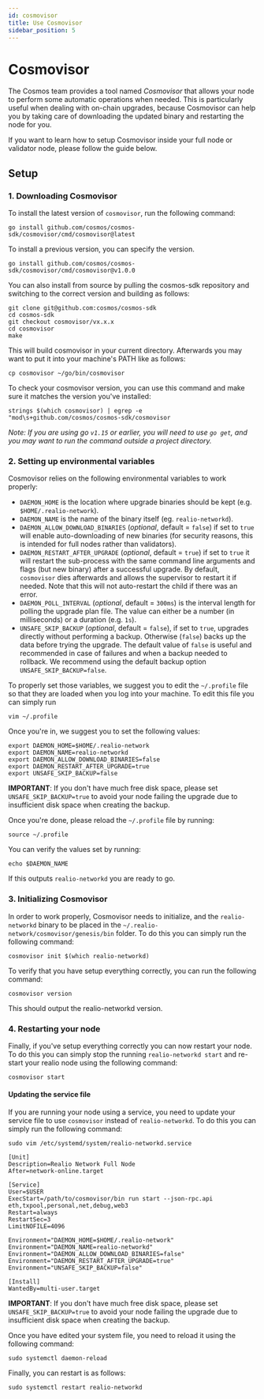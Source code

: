 ```yaml
---
id: cosmovisor
title: Use Cosmovisor
sidebar_position: 5
---
```


# Cosmovisor 
The Cosmos team provides a tool named _Cosmovisor_ that allows your node to perform some automatic operations when needed. This is particularly useful when dealing with on-chain upgrades, because Cosmovisor can help you by taking care of downloading the updated binary and restarting the node for you.  

If you want to learn how to setup Cosmovisor inside your full node or validator node, please follow the guide below. 

## Setup
### 1. Downloading Cosmovisor
To install the latest version of `cosmovisor`, run the following command:
```
go install github.com/cosmos/cosmos-sdk/cosmovisor/cmd/cosmovisor@latest
```

To install a previous version, you can specify the version. 

```
go install github.com/cosmos/cosmos-sdk/cosmovisor/cmd/cosmovisor@v1.0.0
```

You can also install from source by pulling the cosmos-sdk repository and switching to the correct version and building as follows:
```
git clone git@github.com:cosmos/cosmos-sdk
cd cosmos-sdk
git checkout cosmovisor/vx.x.x
cd cosmovisor
make
```

This will build cosmovisor in your current directory. Afterwards you may want to put it into your machine's PATH like as follows:
```
cp cosmovisor ~/go/bin/cosmovisor
```
To check your cosmovisor version, you can use this command and make sure it matches the version you've installed:
```
strings $(which cosmovisor) | egrep -e "mod\s+github.com/cosmos/cosmos-sdk/cosmovisor
```

*Note: If you are using go `v1.15` or earlier, you will need to use `go get`, and you may want to run the command outside a project directory.*

### 2. Setting up environmental variables
Cosmovisor relies on the following environmental variables to work properly:

* `DAEMON_HOME` is the location where upgrade binaries should be kept (e.g. `$HOME/.realio-network`).
* `DAEMON_NAME` is the name of the binary itself (eg. `realio-networkd`).
* `DAEMON_ALLOW_DOWNLOAD_BINARIES` (*optional*, default = `false`) if set to `true` will enable auto-downloading of new binaries
  (for security reasons, this is intended for full nodes rather than validators).
* `DAEMON_RESTART_AFTER_UPGRADE` (*optional*, default = `true`) if set to `true` it will restart the sub-process with the same
  command line arguments and flags (but new binary) after a successful upgrade. By default, `cosmovisor` dies
  afterwards and allows the supervisor to restart it if needed. Note that this will not auto-restart the child
  if there was an error.
* `DAEMON_POLL_INTERVAL` (*optional*, default = `300ms`) is the interval length for polling the upgrade plan file. The value can either be a number (in milliseconds) or a duration (e.g. `1s`).
* `UNSAFE_SKIP_BACKUP` (*optional*, default = `false`), if set to `true`, upgrades directly without performing a backup. Otherwise (`false`) backs up the data before trying the upgrade. The default value of `false` is useful and recommended in case of failures and when a backup needed to rollback. We recommend using the default backup option `UNSAFE_SKIP_BACKUP=false`.
  
To properly set those variables, we suggest you to edit the `~/.profile` file so that they are loaded when you log into your machine. To edit this file you can simply run 

```shell
vim ~/.profile
```

Once you're in, we suggest you to set the following values: 

```
export DAEMON_HOME=$HOME/.realio-network
export DAEMON_NAME=realio-networkd
export DAEMON_ALLOW_DOWNLOAD_BINARIES=false
export DAEMON_RESTART_AFTER_UPGRADE=true
export UNSAFE_SKIP_BACKUP=false
```

**IMPORTANT**: If you don't have much free disk space, please set `UNSAFE_SKIP_BACKUP=true` to avoid your node failing the upgrade due to insufficient disk space when creating the backup.

Once you're done, please reload the `~/.profile` file by running:

```shell
source ~/.profile
```

You can verify the values set by running: 

```
echo $DAEMON_NAME
```

If this outputs `realio-networkd` you are ready to go.

### 3. Initializing Cosmovisor
In order to work properly, Cosmovisor needs to initialize, and the `realio-networkd` binary to be placed in the `~/.realio-network/cosmovisor/genesis/bin` folder. To do this you can simply run the following command: 

```shell
cosmovisor init $(which realio-networkd)
```

To verify that you have setup everything correctly, you can run the following command: 

```shell
cosmovisor version
```

This should output the realio-networkd version.

### 4. Restarting your node
Finally, if you've setup everything correctly you can now restart your node. To do this you can simply stop the running `realio-networkd start` and re-start your realio node using the following command: 

```
cosmovisor start
```

#### Updating the service file
If you are running your node using a service, you need to update your service file to use `cosmovisor` instead of `realio-networkd`. To do this you can simply run the following command:

```shell
sudo vim /etc/systemd/system/realio-networkd.service

[Unit]
Description=Realio Network Full Node
After=network-online.target

[Service]
User=$USER
ExecStart=/path/to/cosmovisor/bin run start --json-rpc.api eth,txpool,personal,net,debug,web3
Restart=always
RestartSec=3
LimitNOFILE=4096

Environment="DAEMON_HOME=$HOME/.realio-network"
Environment="DAEMON_NAME=realio-networkd"
Environment="DAEMON_ALLOW_DOWNLOAD_BINARIES=false"
Environment="DAEMON_RESTART_AFTER_UPGRADE=true"
Environment="UNSAFE_SKIP_BACKUP=false"

[Install]
WantedBy=multi-user.target

```

**IMPORTANT**: If you don't have much free disk space, please set `UNSAFE_SKIP_BACKUP=true` to avoid your node failing the upgrade due to insufficient disk space when creating the backup.

Once you have edited your system file, you need to reload it using the following command:

```shell
sudo systemctl daemon-reload
```

Finally, you can restart is as follows: 

```shell
sudo systemctl restart realio-networkd
```
